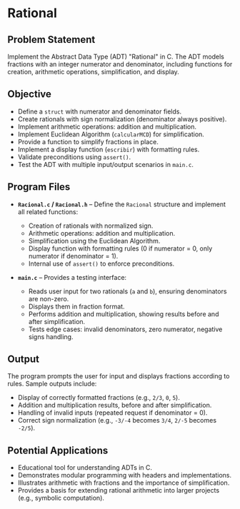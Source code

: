 # Rational

## Problem Statement  
Implement the Abstract Data Type (ADT) "Rational" in C. The ADT models fractions with an integer numerator and denominator, including functions for creation, arithmetic operations, simplification, and display.  

## Objective  
- Define a `struct` with numerator and denominator fields.  
- Create rationals with sign normalization (denominator always positive).  
- Implement arithmetic operations: addition and multiplication.  
- Implement Euclidean Algorithm (`calcularMCD`) for simplification.  
- Provide a function to simplify fractions in place.  
- Implement a display function (`escribir`) with formatting rules.  
- Validate preconditions using `assert()`.  
- Test the ADT with multiple input/output scenarios in `main.c`.  


## Program Files  

- **`Racional.c` / `Racional.h`** – Define the `Racional` structure and implement all related functions:  
  - Creation of rationals with normalized sign.  
  - Arithmetic operations: addition and multiplication.  
  - Simplification using the Euclidean Algorithm.  
  - Display function with formatting rules (0 if numerator = 0, only numerator if denominator = 1).  
  - Internal use of `assert()` to enforce preconditions.  

- **`main.c`** – Provides a testing interface:  
  - Reads user input for two rationals (`a` and `b`), ensuring denominators are non-zero.  
  - Displays them in fraction format.  
  - Performs addition and multiplication, showing results before and after simplification.  
  - Tests edge cases: invalid denominators, zero numerator, negative signs handling.  


## Output  
The program prompts the user for input and displays fractions according to rules. Sample outputs include:  
- Display of correctly formatted fractions (e.g., `2/3`, `0`, `5`).  
- Addition and multiplication results, before and after simplification.  
- Handling of invalid inputs (repeated request if denominator = 0).  
- Correct sign normalization (e.g., `-3/-4` becomes `3/4`, `2/-5` becomes `-2/5`).  


## Potential Applications  
- Educational tool for understanding ADTs in C.  
- Demonstrates modular programming with headers and implementations.  
- Illustrates arithmetic with fractions and the importance of simplification.  
- Provides a basis for extending rational arithmetic into larger projects (e.g., symbolic computation).  
